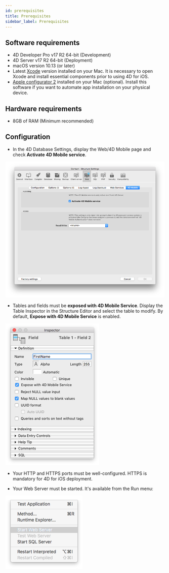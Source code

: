 ```yaml
---
id: prerequisites
title: Prerequisites
sidebar_label: Prerequisites
---
```



## Software requirements

* 4D Developer Pro v17 R2 64-bit (Development)
* 4D Server v17 R2 64-bit (Deployment) 
* macOS version 10.13 (or later)
* Latest [Xcode](https://itunes.apple.com/us/app/xcode/id497799835) version installed on your Mac. It is necessary to open Xcode and install essential components prior to using 4D for iOS.
* [Apple configurator 2](https://itunes.apple.com/us/app/apple-configurator-2/id1037126344) installed on your Mac (optional). 
Install this software if you want to automate app installation on your physical device.


## Hardware requirements

* 8GB of RAM (Minimum recommended)


## Configuration

* In the 4D Database Settings, display the Web/4D Mobile page and check **Activate 4D Mobile service**.

![4D Mobile services](assets/prerequisites/4D-Mobile-services.png)

* Tables and fields must be **exposed with 4D Mobile Service**. Display the Table Inspector in the Structure Editor and select the table to modify. By default, **Expose with 4D Mobile Service** is enabled.

![Expose table fields](assets/prerequisites/Expose-table-fields-4D-mobile.png)

* Your HTTP and HTTPS ports must be well-configured. HTTPS is mandatory for  4D for iOS deployment.

* Your Web Server must be started. It's available from the Run menu:

![Start web server](assets/prerequisites/Start-web-server.png)